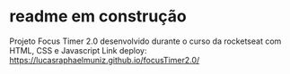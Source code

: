 # readme em construção
Projeto Focus Timer 2.0 desenvolvido durante o curso da rocketseat com HTML, CSS e Javascript
Link deploy: https://lucasraphaelmuniz.github.io/focusTimer2.0/
